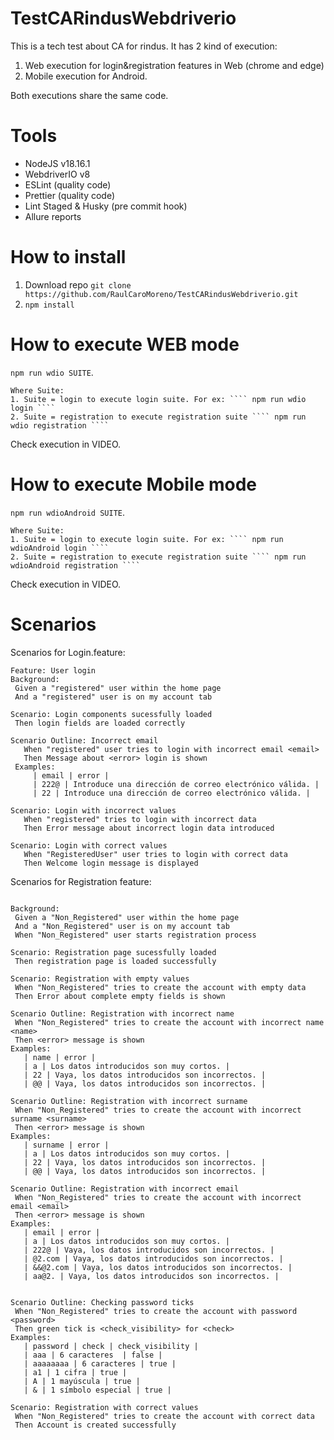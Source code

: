 # TestCARindusWebdriverio

This is a tech test about CA for rindus. It has 2 kind of execution:
1. Web execution for login&registration features in Web (chrome and edge)
2. Mobile execution for Android.

   
Both executions share the same code.

# Tools
- NodeJS v18.16.1
- WebdriverIO v8
- ESLint (quality code)
- Prettier (quality code)
- Lint Staged & Husky (pre commit hook)
- Allure reports
  
 # How to install
1. Download repo ````git clone https://github.com/RaulCaroMoreno/TestCARindusWebdriverio.git ````
2. ```` npm install ````

 # How to execute WEB mode
   ```` npm run wdio SUITE ````.

    Where Suite:
    1. Suite = login to execute login suite. For ex: ```` npm run wdio login ````
    2. Suite = registration to execute registration suite ```` npm run wdio registration ````

Check execution in VIDEO.

 # How to execute Mobile mode
   ```` npm run wdioAndroid SUITE ````.

    Where Suite:
    1. Suite = login to execute login suite. For ex: ```` npm run wdioAndroid login ````
    2. Suite = registration to execute registration suite ```` npm run wdioAndroid registration ````

Check execution in VIDEO.
# Scenarios
   Scenarios for Login.feature:
   ````
Feature: User login
  Background:
    Given a "registered" user within the home page 
    And a "registered" user is on my account tab

  Scenario: Login components sucessfully loaded
    Then login fields are loaded correctly

  Scenario Outline: Incorrect email
      When "registered" user tries to login with incorrect email <email>
      Then Message about <error> login is shown
    Examples:
        | email | error |
        | 222@ | Introduce una dirección de correo electrónico válida. |
        | 22 | Introduce una dirección de correo electrónico válida. |

  Scenario: Login with incorrect values
      When "registered" tries to login with incorrect data
      Then Error message about incorrect login data introduced

  Scenario: Login with correct values
      When "RegisteredUser" user tries to login with correct data
      Then Welcome login message is displayed
   ````
Scenarios for Registration feature:
   ````Feature: User registration
 
  Background:
    Given a "Non_Registered" user within the home page 
    And a "Non_Registered" user is on my account tab
    When "Non_Registered" user starts registration process

  Scenario: Registration page sucessfully loaded
    Then registration page is loaded successfully

  Scenario: Registration with empty values
    When "Non_Registered" tries to create the account with empty data
    Then Error about complete empty fields is shown

  Scenario Outline: Registration with incorrect name
    When "Non_Registered" tries to create the account with incorrect name <name>
    Then <error> message is shown
  Examples:
      | name | error |
      | a | Los datos introducidos son muy cortos. |
      | 22 | Vaya, los datos introducidos son incorrectos. |
      | @@ | Vaya, los datos introducidos son incorrectos. |

  Scenario Outline: Registration with incorrect surname
    When "Non_Registered" tries to create the account with incorrect surname <surname>
    Then <error> message is shown
  Examples:
      | surname | error |
      | a | Los datos introducidos son muy cortos. |
      | 22 | Vaya, los datos introducidos son incorrectos. |
      | @@ | Vaya, los datos introducidos son incorrectos. |

  Scenario Outline: Registration with incorrect email
    When "Non_Registered" tries to create the account with incorrect email <email>
    Then <error> message is shown
  Examples:
      | email | error |
      | a | Los datos introducidos son muy cortos. |
      | 222@ | Vaya, los datos introducidos son incorrectos. |
      | @2.com | Vaya, los datos introducidos son incorrectos. |
      | &&@2.com | Vaya, los datos introducidos son incorrectos. |
      | aa@2. | Vaya, los datos introducidos son incorrectos. |

  
  Scenario Outline: Checking password ticks
    When "Non_Registered" tries to create the account with password <password>
    Then green tick is <check_visibility> for <check>
  Examples:
      | password | check | check_visibility |
      | aaa | 6 caracteres  | false |
      | aaaaaaaa | 6 caracteres | true |
      | a1 | 1 cifra | true |
      | A | 1 mayúscula | true |
      | & | 1 símbolo especial | true |

 Scenario: Registration with correct values
    When "Non_Registered" tries to create the account with correct data
    Then Account is created successfully


  



   ````
  

 
 

   
